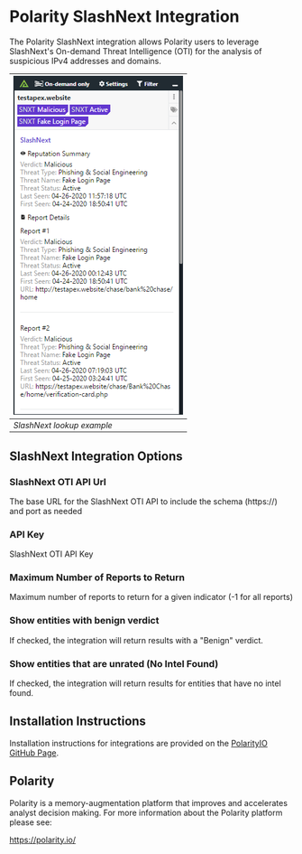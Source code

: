 # Polarity SlashNext Integration

The Polarity SlashNext integration allows Polarity users to leverage SlashNext's On-demand Threat Intelligence (OTI) for the analysis of suspicious IPv4 addresses and domains.

| ![image](assets/overlay.png) |
|---|
|*SlashNext lookup example* |

## SlashNext Integration Options

### SlashNext OTI API Url

The base URL for the SlashNext OTI API to include the schema (https://) and port as needed

### API Key

SlashNext OTI API Key

### Maximum Number of Reports to Return

Maximum number of reports to return for a given indicator (-1 for all reports)

### Show entities with benign verdict

If checked, the integration will return results with a "Benign" verdict.

### Show entities that are unrated (No Intel Found)

If checked, the integration will return results for entities that have no intel found.

## Installation Instructions

Installation instructions for integrations are provided on the [PolarityIO GitHub Page](https://polarityio.github.io/).

## Polarity

Polarity is a memory-augmentation platform that improves and accelerates analyst decision making.  For more information about the Polarity platform please see:

https://polarity.io/
